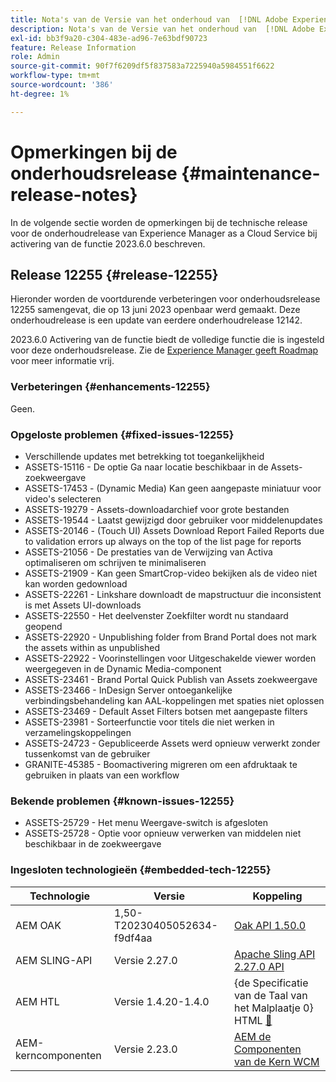 ```yaml
---
title: Nota's van de Versie van het onderhoud van  [!DNL Adobe Experience Manager]  verbonden aan 2023.6.0 eigenschapactivering.
description: Nota's van de Versie van het onderhoud van  [!DNL Adobe Experience Manager]  verbonden aan 2023.6.0 eigenschapactivering.
exl-id: bb3f9a20-c304-483e-ad96-7e63bdf90723
feature: Release Information
role: Admin
source-git-commit: 90f7f6209df5f837583a7225940a5984551f6622
workflow-type: tm+mt
source-wordcount: '386'
ht-degree: 1%

---
```


# Opmerkingen bij de onderhoudsrelease {#maintenance-release-notes}

In de volgende sectie worden de opmerkingen bij de technische release voor de onderhoudrelease van Experience Manager as a Cloud Service bij activering van de functie 2023.6.0 beschreven.

## Release 12255 {#release-12255}

Hieronder worden de voortdurende verbeteringen voor onderhoudsrelease 12255 samengevat, die op 13 juni 2023 openbaar werd gemaakt. Deze onderhoudrelease is een update van eerdere onderhoudrelease 12142.

2023.6.0 Activering van de functie biedt de volledige functie die is ingesteld voor deze onderhoudsrelease. Zie de [ Experience Manager geeft Roadmap ](https://experienceleague.adobe.com/docs/experience-manager-release-information/aem-release-updates/update-releases-roadmap.html) voor meer informatie vrij.

### Verbeteringen {#enhancements-12255}

Geen.

### Opgeloste problemen {#fixed-issues-12255}

- Verschillende updates met betrekking tot toegankelijkheid
- ASSETS-15116 - De optie Ga naar locatie beschikbaar in de Assets-zoekweergave
- ASSETS-17453 - (Dynamic Media) Kan geen aangepaste miniatuur voor video&#39;s selecteren
- ASSETS-19279 - Assets-downloadarchief voor grote bestanden
- ASSETS-19544 - Laatst gewijzigd door gebruiker voor middelenupdates
- ASSETS-20146 - (Touch UI) Assets Download Report Failed Reports due to validation errors up always on the top of the list page for reports
- ASSETS-21056 - De prestaties van de Verwijzing van Activa optimaliseren om schrijven te minimaliseren
- ASSETS-21909 - Kan geen SmartCrop-video bekijken als de video niet kan worden gedownload
- ASSETS-22261 - Linkshare downloadt de mapstructuur die inconsistent is met Assets UI-downloads
- ASSETS-22550 - Het deelvenster Zoekfilter wordt nu standaard geopend
- ASSETS-22920 - Unpublishing folder from Brand Portal does not mark the assets within as unpublished
- ASSETS-22922 - Voorinstellingen voor Uitgeschakelde viewer worden weergegeven in de Dynamic Media-component
- ASSETS-23461 - Brand Portal Quick Publish van Assets zoekweergave
- ASSETS-23466 - InDesign Server ontoegankelijke verbindingsbehandeling kan AAL-koppelingen met spaties niet oplossen
- ASSETS-23469 - Default Asset Filters botsen met aangepaste filters
- ASSETS-23981 - Sorteerfunctie voor titels die niet werken in verzamelingskoppelingen
- ASSETS-24723 - Gepubliceerde Assets werd opnieuw verwerkt zonder tussenkomst van de gebruiker
- GRANITE-45385 - Boomactivering migreren om een afdruktaak te gebruiken in plaats van een workflow

### Bekende problemen {#known-issues-12255}

- ASSETS-25729 - Het menu Weergave-switch is afgesloten
- ASSETS-25728 - Optie voor opnieuw verwerken van middelen niet beschikbaar in de zoekweergave

### Ingesloten technologieën {#embedded-tech-12255}

| Technologie | Versie | Koppeling |
|---|---|---|
| AEM OAK | 1,50-T20230405052634-f9df4aa | [ Oak API 1.50.0 ](https://www.javadoc.io/doc/org.apache.jackrabbit/oak-api/1.50.0/index.html) |
| AEM SLING-API | Versie 2.27.0 | [ Apache Sling API 2.27.0 API ](https://www.javadoc.io/doc/org.apache.sling/org.apache.sling.api/latest/index.html) |
| AEM HTL | Versie 1.4.20-1.4.0 | {de Specificatie van de Taal van het Malplaatje 0} HTML [&#128279;](https://github.com/adobe/htl-spec) |
| AEM-kerncomponenten | Versie 2.23.0 | [ AEM de Componenten van de Kern WCM ](https://github.com/adobe/aem-core-wcm-components) |
